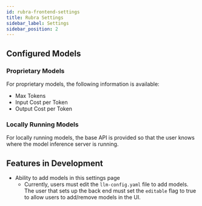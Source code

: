 ```yaml
---
id: rubra-frontend-settings
title: Rubra Settings
sidebar_label: Settings
sidebar_position: 2
---
```


## Configured Models

### Proprietary Models

For proprietary models, the following information is available:

- Max Tokens
- Input Cost per Token
- Output Cost per Token

### Locally Running Models

For locally running models, the base API is provided so that the user knows where the model inference server is running.

## Features in Development

* Ability to add models in this settings page
  * Currently, users must edit the `llm-config.yaml` file to add models. The user that sets up the back end must set the `editable` flag to true to allow users to add/remove models in the UI.